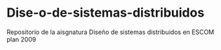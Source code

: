 # Dise-o-de-sistemas-distribuidos
Repositorio de la aisgnatura Diseño de sistemas distribuidos en ESCOM plan 2009

